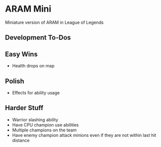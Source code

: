 # ARAM Mini

Miniature version of ARAM in League of Legends

## Development To-Dos

## Easy Wins

- Health drops on map

## Polish

- Effects for ability usage

## Harder Stuff

- Warrior slashing ability
- Have CPU champion use abilities
- Multiple champions on the team
- Have enemy champion attack minions even if they are not within last hit distance
